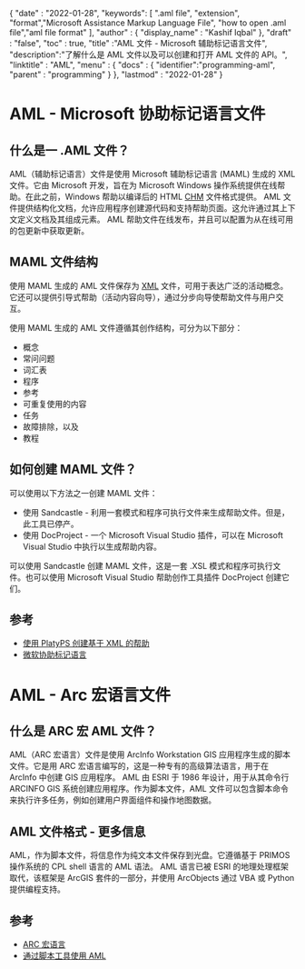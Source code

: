 
{
  "date" : "2022-01-28",
  "keywords": [ ".aml file", "extension", "format","Microsoft Assistance Markup Language File", "how to open .aml file","aml file format" ],
  "author" : {
    "display_name" : "Kashif Iqbal"
},
  "draft" : "false",
  "toc" : true,
  "title" :"AML 文件 - Microsoft 辅助标记语言文件",
  "description":"了解什么是 AML 文件以及可以创建和打开 AML 文件的 API。",
  "linktitle" : "AML",
  "menu" : {
    "docs" : {
"identifier":"programming-aml",
      "parent" : "programming"
}
},
  "lastmod" : "2022-01-28"
}

# AML - Microsoft 协助标记语言文件

## 什么是一 .AML 文件？

AML（辅助标记语言）文件是使用 Microsoft 辅助标记语言 (MAML) 生成的 XML 文件。它由 Microsoft 开发，旨在为 Microsoft Windows 操作系统提供在线帮助。在此之前，Windows 帮助以编译后的 HTML [CHM](/zh/web/chm/) 文件格式提供。 AML 文件提供结构化文档，允许应用程序创建源代码和支持帮助页面。这允许通过其上下文定义文档及其组成元素。 AML 帮助文件在线发布，并且可以配置为从在线可用的包更新中获取更新。

## MAML 文件结构

使用 MAML 生成的 AML 文件保存为 [XML](/zh/web/xml/) 文件，可用于表达广泛的活动概念。它还可以提供引导式帮助（活动内容向导），通过分步向导使帮助文件与用户交互。

使用 MAML 生成的 AML 文件遵循其创作结构，可分为以下部分：

* 概念
* 常问问题
* 词汇表
* 程序
* 参考
* 可重复使用的内容
* 任务
* 故障排除，以及
* 教程

## 如何创建 MAML 文件？

可以使用以下方法之一创建 MAML 文件：

* 使用 Sandcastle - 利用一套模式和程序可执行文件来生成帮助文件。但是，此工具已停产。
* 使用 DocProject - 一个 Microsoft Visual Studio 插件，可以在 Microsoft Visual Studio 中执行以生成帮助内容。

可以使用 Sandcastle 创建 MAML 文件，这是一套 .XSL 模式和程序可执行文件。也可以使用 Microsoft Visual Studio 帮助创作工具插件 DocProject 创建它们。

## 参考

* [使用 PlatyPS 创建基于 XML 的帮助](https://learn.microsoft.com/en-us/powershell/scripting/dev-cross-plat/create-help-using-platyps?view=powershell-7.2)
* [微软协助标记语言](https://en.wikipedia.org/wiki/Microsoft_Assistance_Markup_Language)

# AML - Arc 宏语言文件

## 什么是 ARC 宏 AML 文件？

AML（ARC 宏语言）文件是使用 ArcInfo Workstation GIS 应用程序生成的脚本文件。它是用 ARC 宏语言编写的，这是一种专有的高级算法语言，用于在 ArcInfo 中创建 GIS 应用程序。 AML 由 ESRI 于 1986 年设计，用于从其命令行 ARCINFO GIS 系统创建应用程序。作为脚本文件，AML 文件可以包含脚本命令来执行许多任务，例如创建用户界面组件和操作地图数据。

## AML 文件格式 - 更多信息

AML，作为脚本文件，将信息作为纯文本文件保存到光盘。它遵循基于 PRIMOS 操作系统的 CPL shell 语言的 AML 语法。 AML 语言已被 ESRI 的地理处理框架取代，该框架是 ArcGIS 套件的一部分，并使用 ArcObjects 通过 VBA 或 Python 提供编程支持。

## 参考

* [ARC 宏语言](https://en.wikipedia.org/wiki/ARC_Macro_Language)
* [通过脚本工具使用 AML](https://desktop.arcgis.com/en/arcmap/latest/analyze/creating-tools/using-amls-with-script-tools.htm)


